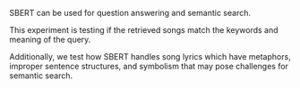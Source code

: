 SBERT can be used for question answering and semantic search.

This experiment is testing if the retrieved songs match the keywords and meaning of the query.

Additionally, we test how SBERT handles song lyrics which have metaphors, improper sentence structures, and symbolism that may pose challenges for semantic search.
